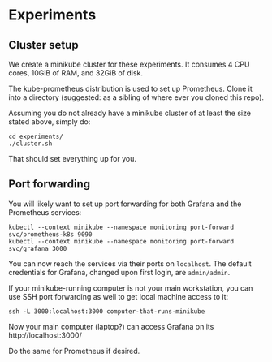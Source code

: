 # Experiments

## Cluster setup

We create a minikube cluster for these experiments. It consumes 4 CPU cores, 10GiB of RAM, and 32GiB of disk.

The kube-prometheus distribution is used to set up Prometheus. Clone it into a directory (suggested: as a sibling of where ever you cloned this repo).

Assuming you do not already have a minikube cluster of at least the size stated above, simply do:

```
cd experiments/
./cluster.sh
```

That should set everything up for you.

## Port forwarding

You will likely want to set up port forwarding for both Grafana and the Prometheus services:

```
kubectl --context minikube --namespace monitoring port-forward svc/prometheus-k8s 9090
kubectl --context minikube --namespace monitoring port-forward svc/grafana 3000
```

You can now reach the services via their ports on `localhost`. The default credentials for Grafana, changed upon first login, are `admin/admin`.

If your minikube-running computer is not your main workstation, you can use SSH port forwarding as well to get local machine access to it:

`ssh -L 3000:localhost:3000 computer-that-runs-minikube`

Now your main computer (laptop?) can access Grafana on its http://localhost:3000/

Do the same for Prometheus if desired.
